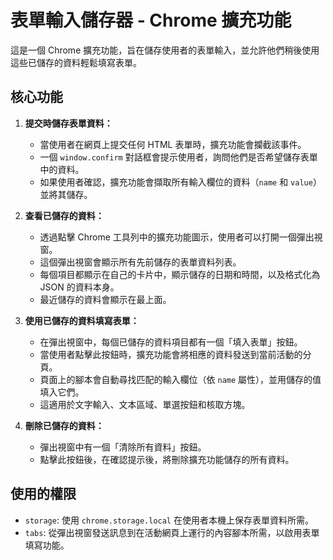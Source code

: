 # 表單輸入儲存器 - Chrome 擴充功能

這是一個 Chrome 擴充功能，旨在儲存使用者的表單輸入，並允許他們稍後使用這些已儲存的資料輕鬆填寫表單。

## 核心功能

1.  **提交時儲存表單資料：**
    - 當使用者在網頁上提交任何 HTML 表單時，擴充功能會攔截該事件。
    - 一個 `window.confirm` 對話框會提示使用者，詢問他們是否希望儲存表單中的資料。
    - 如果使用者確認，擴充功能會擷取所有輸入欄位的資料（`name` 和 `value`）並將其儲存。

2.  **查看已儲存的資料：**
    - 透過點擊 Chrome 工具列中的擴充功能圖示，使用者可以打開一個彈出視窗。
    - 這個彈出視窗會顯示所有先前儲存的表單資料列表。
    - 每個項目都顯示在自己的卡片中，顯示儲存的日期和時間，以及格式化為 JSON 的資料本身。
    - 最近儲存的資料會顯示在最上面。

3.  **使用已儲存的資料填寫表單：**
    - 在彈出視窗中，每個已儲存的資料項目都有一個「填入表單」按鈕。
    - 當使用者點擊此按鈕時，擴充功能會將相應的資料發送到當前活動的分頁。
    - 頁面上的腳本會自動尋找匹配的輸入欄位（依 `name` 屬性），並用儲存的值填入它們。
    - 這適用於文字輸入、文本區域、單選按鈕和核取方塊。

4.  **刪除已儲存的資料：**
    - 彈出視窗中有一個「清除所有資料」按鈕。
    - 點擊此按鈕後，在確認提示後，將刪除擴充功能儲存的所有資料。

## 使用的權限

-   `storage`: 使用 `chrome.storage.local` 在使用者本機上保存表單資料所需。
-   `tabs`: 從彈出視窗發送訊息到在活動網頁上運行的內容腳本所需，以啟用表單填寫功能。